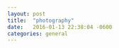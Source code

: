 ```yaml
---
layout: post
title:  "photography"
date:   2016-01-13 22:38:04 -0600
categories: general
---
```

